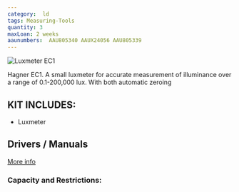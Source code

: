 ```yaml
---
category:  ld
tags: Measuring-Tools
quantity: 3
maxLoan: 2 weeks
aaunumbers:  AAU805340 AAUX24056 AAU805339
---
```

![Luxmeter EC1](https://www.hagner.se/media/products/productImages/EC1-EC1-EC1_frilagd.jpg)

Hagner EC1. A small luxmeter for accurate measurement of illuminance over a range of 0.1-200,000 lux.  With both automatic zeroing
## KIT INCLUDES:
-  Luxmeter

## Drivers / Manuals
[More info](https://www.hagner.se/products/detail/1/)



### Capacity and Restrictions:
